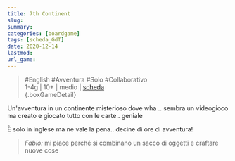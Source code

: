 ```yaml
---
title: 7th Continent
slug: 
summary: 
categories: [boardgame]
tags: [scheda_GdT]
date: 2020-12-14
lastmod: 
url_game: 
---
```

> #English #Avventura #Solo #Collaborativo  
> 1-4g | 10+ | medio | [scheda](https://boardgamegeek.com/boardgame/180263/7th-continent)  
{.boxGameDetail}

Un'avventura in un continente misterioso dove  wha .. sembra un videogioco ma creato e giocato tutto con le carte.. geniale

È solo in inglese ma ne vale la pena.. decine di ore di avventura!

> *Fabio:*
> mi piace perché si combinano un sacco di oggetti e craftare nuove cose
